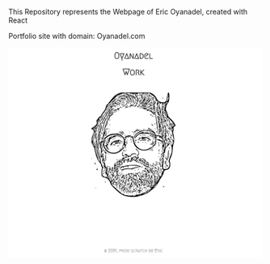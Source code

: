 This Repository represents the Webpage of Eric Oyanadel, created with React

Portfolio site with domain: Oyanadel.com

![WebsiteExample](readme_assets/oyanadel_page.png)

